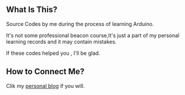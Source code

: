## What Is This?

Source Codes by me during the process of learning Arduino.

It's not some professional beacon course,It's just a part of my personal learning records and it may contain mistakes.

If these codes helped you , I'll be glad.

## How to Connect Me?

Clik my [personal blog](http://101.201.152.35/) if you will.
